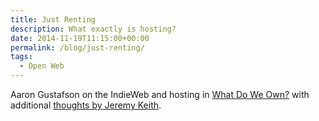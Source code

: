 ```yaml
---
title: Just Renting
description: What exactly is hosting?
date: 2014-11-19T11:15:00+00:00
permalink: /blog/just-renting/
tags:
  - Open Web
---
```


Aaron Gustafson on the IndieWeb and hosting in [What Do We Own?](http://aaron-gustafson.com/notebook/2014/what-do-we-own/) with additional [thoughts by Jeremy Keith](https://adactio.com/links/7854).
